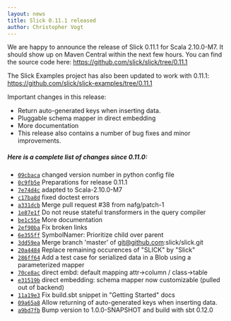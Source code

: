 ```yaml
---
layout: news
title: Slick 0.11.1 released
author: Christopher Vogt
---
```

We are happy to announce the release of Slick 0.11.1 for Scala 2.10.0-M7. It
should show up on Maven Central within the next few hours. You can find the
source code here: <https://github.com/slick/slick/tree/0.11.1>

The Slick Examples project has also been updated to work with 0.11.1:
<https://github.com/slick/slick-examples/tree/0.11.1>

Important changes in this release:

* Return auto-generated keys when inserting data.
* Pluggable schema mapper in direct embedding
* More documentation
* This release also contains a number of bug fixes and minor improvements.

##### Here is a complete list of changes since 0.11.0:

* [``09cbaca``](https://github.com/slick/slick/commit/09cbacada51fdb74c85f03e7a0e770f81bfadee9) changed version number in python config file
* [``0c9fb5e``](https://github.com/slick/slick/commit/0c9fb5e3e348d97222748038c49f0d0757b800a6) Preparations for release 0.11.1
* [``7e74d4c``](https://github.com/slick/slick/commit/7e74d4cbcbcc6b7521dab581cc2e1094419f12c1) adapted to Scala-2.10.0-M7
* [``c17ba8d``](https://github.com/slick/slick/commit/c17ba8d6050072e48b2b3b3aa7ecc0a8e07bece6) fixed doctest errors
* [``a331dcb``](https://github.com/slick/slick/commit/a331dcb1ef2aec415015bd99120f01e7a9531121) Merge pull request #38 from nafg/patch-1
* [``1e87e1f``](https://github.com/slick/slick/commit/1e87e1fc9404fd0581d7f2fcb8902e05e535c133) Do not reuse stateful transformers in the query compiler
* [``be1c55e``](https://github.com/slick/slick/commit/be1c55ef8a8144a4dbcf6c892306fe18b830905b) More documentation
* [``2ef90ba``](https://github.com/slick/slick/commit/2ef90baa698513a998002f45bc8320e723f16228) Fix broken links
* [``6e355ff``](https://github.com/slick/slick/commit/6e355ff9c2b45d927e2cb808aac17398b491e57b) SymbolNamer: Prioritize child over parent
* [``3dd59ea``](https://github.com/slick/slick/commit/3dd59eae688735aa2d434eb5bd493cb53d616172) Merge branch 'master' of git@github.com:slick/slick.git
* [``20a4484``](https://github.com/slick/slick/commit/20a4484d4b0c0f9c0628e04ece86a96a6490355b) Replace remaining occurences of "SLICK" by "Slick"
* [``286ff64``](https://github.com/slick/slick/commit/286ff64de19c01d1cc065b7cfcc28fb60dab1d5b) Add a test case for serialized data in a Blob using a parameterized mapper
* [``70ce8ac``](https://github.com/slick/slick/commit/70ce8ac70a2ac4089c9b33c250208306eaaf365b) direct embd: default mapping attr->column / class->table
* [``e31519b``](https://github.com/slick/slick/commit/e31519be1a19433d94960e74940382b6ab8d5544) direct embedding: schema mapper now customizable  (pulled out of backend)
* [``11a19e3``](https://github.com/slick/slick/commit/11a19e31833128db8089a9232b1d0839e8b19b8b) Fix build.sbt snippet in "Getting Started" docs
* [``09a65a8``](https://github.com/slick/slick/commit/09a65a8e88a0363412e218dc5c06023b69809649) Allow returning of auto-generated keys when inserting data.
* [``a9bd7fb``](https://github.com/slick/slick/commit/a9bd7fbd0e0d1e6f65408f6c244b7125fa041219) Bump version to 1.0.0-SNAPSHOT and build with sbt 0.12.0


